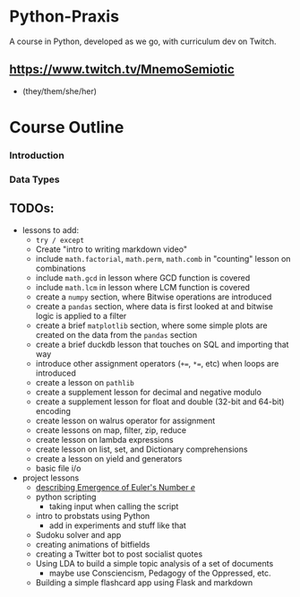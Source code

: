 # Python-Praxis
A course in Python, developed as we go, with curriculum dev on Twitch.



## https://www.twitch.tv/MnemoSemiotic
* (they/them/she/her)

# Course Outline


### Introduction

### Data Types




## TODOs:
* lessons to add:
    * `try / except`
    * Create "intro to writing markdown video"
    * include `math.factorial`, `math.perm`, `math.comb` in "counting" lesson on combinations
    * include `math.gcd` in lesson where GCD function is covered
    * include `math.lcm` in lesson where LCM function is covered
    * create a `numpy` section, where Bitwise operations are introduced
    * create a `pandas` section, where data is first looked at and bitwise logic is applied to a filter
    * create a brief `matplotlib` section, where some simple plots are created on the data from the `pandas` section
    * create a brief duckdb lesson that touches on SQL and importing that way
    * introduce other assignment operators (`+=`, `*=`, etc) when loops are introduced
    * create a lesson on `pathlib`
    * create a supplement lesson for decimal and negative modulo
    * create a supplement lesson for float and double (32-bit and 64-bit) encoding
    * create lesson on walrus operator for assignment
    * create lessons on map, filter, zip, reduce
    * create lesson on lambda expressions
    * create lesson on list, set, and Dictionary comprehensions
    * create a lesson on yield and generators
    * basic file i/o
* project lessons
    * [describing Emergence of Euler's Number $e$](https://www.youtube.com/watch?v=Mw52nDwPh8k&list=PL5T50pwCrPUrIxYqP8jC8ctUUItW6csXG)
    * python scripting
        * taking input when calling the script
    * intro to probstats using Python
        * add in experiments and stuff like that
    * Sudoku solver and app
    * creating animations of bitfields
    * creating a Twitter bot to post socialist quotes
    * Using LDA to build a simple topic analysis of a set of documents
        * maybe use Consciencism, Pedagogy of the Oppressed, etc.
    * Building a simple flashcard app using Flask and markdown
